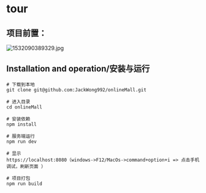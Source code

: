 # tour

## 项目前置：
![1532090389329.jpg](https://github.com/JackWong992/tour/tree/master/src/assets/projectInit.jpg)


## Installation and operation/安装与运行
```
# 下载到本地
git clone git@github.com:JackWong992/onlineMall.git

# 进入目录
cd onlineMall

# 安装依赖
npm install

# 服务端运行
npm run dev

# 显示
https://localhost:8080（windows->F12/MacOs->command+option+i => 点击手机调试，刷新页面 ）

# 项目打包
npm run build
```